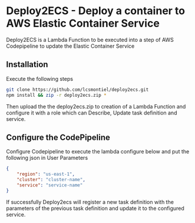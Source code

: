 # Deploy2ECS - Deploy a container to AWS Elastic Container Service

Deploy2ECS is a Lambda Function to be executed into a step of AWS Codepipeline to update the Elastic Container Service

## Installation
Execute the following steps
```bash
git clone https://github.com/lcsmontiel/deploy2ecs.git
npm install && zip -r deploy2ecs.zip *
```

Then upload the the deploy2ecs.zip to creation of a Lambda Function and configure it with a role which can Describe, Update task definition and service.

## Configure the CodePipeline
Configure Codepipeline to execute the lambda configure below and put the following json in User Parameters

```json
{
    "region": "us-east-1",
    "cluster": "cluster-name",
    "service": "service-name"
}
```
If successfully Deploy2ecs will register a new task definition with the parameters of the previous task definition and update it to the configured service.